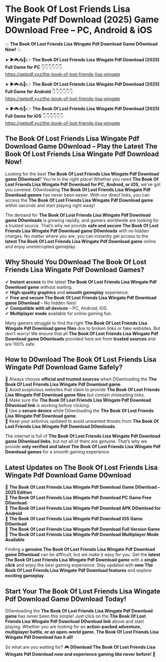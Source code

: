# The Book Of Lost Friends Lisa Wingate Pdf Download (2025) Game D0wnload Free – PC, Android & iOS

💥 **The Book Of Lost Friends Lisa Wingate Pdf Download Game D0wnload Now!** 💥  

➤ ►🎮📥📱👉 **The Book Of Lost Friends Lisa Wingate Pdf Download (2025) Full Game for PC** 👇👇👇👇👇👇  
https://getpdf.xyz/the-book-of-lost-friends-lisa-wingate  

➤ ►🎮📥📱👉 **The Book Of Lost Friends Lisa Wingate Pdf Download (2025) Full Game for Android** 👇👇👇👇👇👇  
https://getpdf.xyz/the-book-of-lost-friends-lisa-wingate  

➤ ►🎮📥📱👉 **The Book Of Lost Friends Lisa Wingate Pdf Download (2025) Full Game for iOS** 👇👇👇👇👇👇  
https://getpdf.xyz/the-book-of-lost-friends-lisa-wingate  

## The Book Of Lost Friends Lisa Wingate Pdf Download Game D0wnload – Play the Latest The Book Of Lost Friends Lisa Wingate Pdf Download Now!

Looking for the best **The Book Of Lost Friends Lisa Wingate Pdf Download game D0wnload**? You’re in the right place! Whether you need **The Book Of Lost Friends Lisa Wingate Pdf Download for PC, Android, or iOS**, we’ve got you covered. D0wnloading **The Book Of Lost Friends Lisa Wingate Pdf Download games** has never been easier. With our direct links, you can access the **The Book Of Lost Friends Lisa Wingate Pdf Download game** within seconds and start playing right away!  

The demand for **The Book Of Lost Friends Lisa Wingate Pdf Download game D0wnloads** is growing rapidly, and gamers worldwide are looking for a trusted source. That’s why we provide **safe and secure The Book Of Lost Friends Lisa Wingate Pdf Download game D0wnloads** with no hidden charges. No matter where you are, you can instantly get access to the **latest The Book Of Lost Friends Lisa Wingate Pdf Download game** online and enjoy uninterrupted gameplay.  

## **Why Should You D0wnload The Book Of Lost Friends Lisa Wingate Pdf Download Games?**  

✔ **Instant access** to the latest **The Book Of Lost Friends Lisa Wingate Pdf Download game** without waiting.  
✔ **High-quality graphics** and **smooth gameplay** experience.  
✔ **Free and secure The Book Of Lost Friends Lisa Wingate Pdf Download game D0wnload** – No hidden fees!  
✔ **Compatible with all devices** – PC, Android, iOS.  
✔ **Multiplayer mode** available for online gaming fun.  

Many gamers struggle to find the right **The Book Of Lost Friends Lisa Wingate Pdf Download game files** due to broken links or fake websites. But don’t worry! We ensure that all **The Book Of Lost Friends Lisa Wingate Pdf Download game D0wnloads** provided here are from **trusted sources** and are 100% safe.  

## **How to D0wnload The Book Of Lost Friends Lisa Wingate Pdf Download Game Safely?**  

📌 Always choose **official and trusted sources** when D0wnloading the **The Book Of Lost Friends Lisa Wingate Pdf Download game**.  
📌 Avoid suspicious websites that claim to provide **The Book Of Lost Friends Lisa Wingate Pdf Download game files** but contain misleading links.  
📌 Make sure the **The Book Of Lost Friends Lisa Wingate Pdf Download D0wnload link** is working before clicking.  
📌 Use a **secure device** while D0wnloading the **The Book Of Lost Friends Lisa Wingate Pdf Download game**.  
📌 Keep your antivirus updated to avoid unwanted threats from **The Book Of Lost Friends Lisa Wingate Pdf Download D0wnloads**.  

The internet is full of **The Book Of Lost Friends Lisa Wingate Pdf Download game D0wnload links**, but not all of them are genuine. That’s why we provide **only verified and latest The Book Of Lost Friends Lisa Wingate Pdf Download games** for a smooth gaming experience.  

## **Latest Updates on The Book Of Lost Friends Lisa Wingate Pdf Download Game D0wnload**  

🔹 **The Book Of Lost Friends Lisa Wingate Pdf Download Game D0wnload – 2025 Edition**  
🔹 **The Book Of Lost Friends Lisa Wingate Pdf Download PC Game Free D0wnload**  
🔹 **The Book Of Lost Friends Lisa Wingate Pdf Download APK D0wnload for Android**  
🔹 **The Book Of Lost Friends Lisa Wingate Pdf Download iOS Game D0wnload**  
🔹 **The Book Of Lost Friends Lisa Wingate Pdf Download Full Version Game**  
🔹 **The Book Of Lost Friends Lisa Wingate Pdf Download Multiplayer Mode Available**  

Finding a **genuine The Book Of Lost Friends Lisa Wingate Pdf Download game D0wnload** can be difficult, but we make it easy for you. Get the **latest The Book Of Lost Friends Lisa Wingate Pdf Download game** with a **single click** and enjoy the best gaming experience. Stay updated with **new The Book Of Lost Friends Lisa Wingate Pdf Download features** and explore **exciting gameplay**.  

## **Start Your The Book Of Lost Friends Lisa Wingate Pdf Download Game D0wnload Today!**  

D0wnloading the **The Book Of Lost Friends Lisa Wingate Pdf Download game** has never been this simple! Just click on the **The Book Of Lost Friends Lisa Wingate Pdf Download D0wnload link** above and start playing. Whether you are looking for an **action-packed adventure, multiplayer battle, or an open-world game**, **The Book Of Lost Friends Lisa Wingate Pdf Download has it all!**  

So what are you waiting for? 🎮 **D0wnload The Book Of Lost Friends Lisa Wingate Pdf Download now and experience gaming like never before!** 🚀  